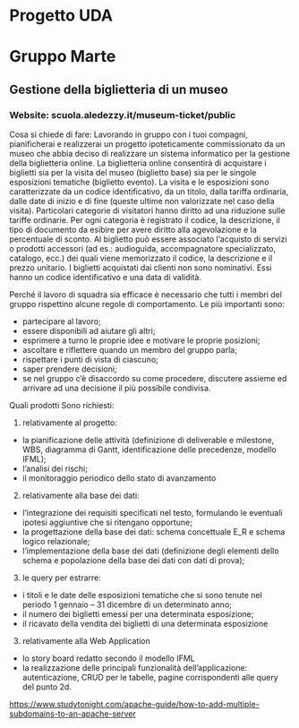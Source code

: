 # Progetto UDA
# Gruppo Marte

## Gestione della biglietteria di un museo
### Website:  scuola.aledezzy.it/museum-ticket/public


Cosa si chiede di fare:
Lavorando in gruppo con i tuoi compagni, pianificherai e realizzerai un progetto ipoteticamente commissionato da un museo che abbia deciso di realizzare un sistema informatico per la gestione della biglietteria online.
La biglietteria online consentirà di acquistare i biglietti sia per la visita del museo (biglietto base) sia per le singole esposizioni tematiche (biglietto evento). La visita e le esposizioni sono caratterizzate da un codice identificativo, da un titolo, dalla tariffa ordinaria, dalle date di inizio e di fine (queste ultime non valorizzate nel caso della visita).
Particolari categorie di visitatori hanno diritto ad una riduzione sulle tariffe ordinarie. Per ogni categoria è registrato il codice, la descrizione, il tipo di documento da esibire per avere diritto alla agevolazione e la percentuale di sconto.
Al biglietto può essere associato l‘acquisto di servizi o prodotti accessori (ad es.: audioguida, accompagnatore specializzato, catalogo, ecc.) dei quali viene memorizzato il codice, la descrizione e il prezzo unitario.
I biglietti acquistati dai clienti non sono nominativi. Essi hanno un codice identificativo e una data di validità.

Perché il lavoro di squadra sia efficace è necessario che tutti i membri del gruppo rispettino alcune regole di comportamento. Le più importanti sono:
- partecipare al lavoro;
- essere disponibili ad aiutare gli altri;
- esprimere a turno le proprie idee e motivare le proprie posizioni;
- ascoltare e riflettere quando un membro del gruppo parla;
- rispettare i punti di vista di ciascuno;
- saper prendere decisioni;
- se nel gruppo c’è disaccordo su come procedere, discutere assieme ed arrivare ad una
  decisione il più possibile condivisa.

Quali prodotti
Sono richiesti:
1. relativamente al progetto:
- la pianificazione delle attività (definizione di deliverable e milestone, WBS, diagramma di Gantt, identificazione delle precedenze, modello IFML);
- l’analisi dei rischi;
- il monitoraggio periodico dello stato di avanzamento
2. relativamente alla base dei dati:
- l’integrazione dei requisiti specificati nel testo, formulando le eventuali ipotesi aggiuntive
che si ritengano opportune;
- la progettazione della base dei dati: schema concettuale E_R e schema logico relazionale;
- l’implementazione della base dei dati (definizione degli elementi dello schema e
popolazione della base dei dati con dati di prova);
3. le query per estrarre:
- i titoli e le date delle esposizioni tematiche che si sono tenute nel periodo 1 gennaio – 31
dicembre di un determinato anno;
- il numero dei biglietti emessi per una determinata esposizione;
- il ricavato della vendita dei biglietti di una determinata esposizione
3. relativamente alla Web Application
- lo story board redatto secondo il modello IFML
- la realizzazione delle principali funzionalità dell’applicazione: autenticazione, CRUD per le
tabelle, pagine corrispondenti alle query del punto 2d.

https://www.studytonight.com/apache-guide/how-to-add-multiple-subdomains-to-an-apache-server